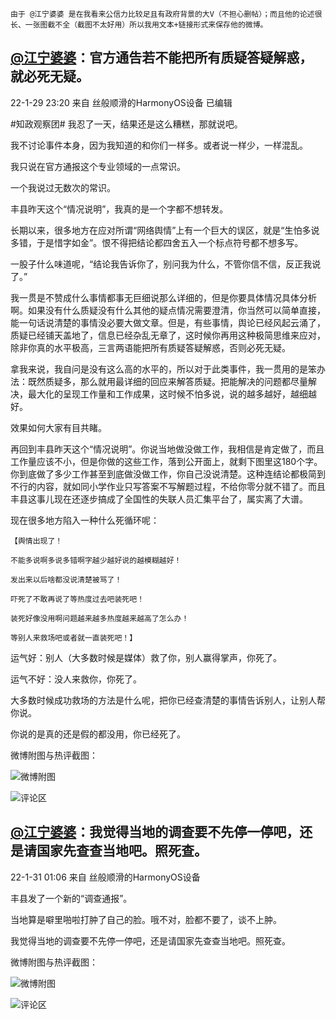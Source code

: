     由于 @江宁婆婆 是在我看来公信力比较足且有政府背景的大V（不担心删帖）；而且他的论述很长、一张图截不全（截图不太好用）所以我用文本+链接形式来保存他的微博。

<a href="https://weibo.com/2382356540/Ld3uxxpP4" target="_blank">@江宁婆婆</a>：官方通告若不能把所有质疑答疑解惑，就必死无疑。
---
22-1-29 23:20 来自 丝般顺滑的HarmonyOS设备 已编辑

#知政观察团# 我忍了一天，结果还是这么糟糕，那就说吧。

我不讨论事件本身，因为我知道的和你们一样多。或者说一样少，一样混乱。

我只说在官方通报这个专业领域的一点常识。

一个我说过无数次的常识。

丰县昨天这个“情况说明”，我真的是一个字都不想转发。

长期以来，很多地方在应对所谓“网络舆情”上有一个巨大的误区，就是“生怕多说多错，于是惜字如金”。恨不得把结论都四舍五入一个标点符号都不想多写。

一股子什么味道呢，“结论我告诉你了，别问我为什么，不管你信不信，反正我说了。”

我一贯是不赞成什么事情都事无巨细说那么详细的，但是你要具体情况具体分析啊。如果没有什么质疑没有什么其他的疑点情况需要澄清，你当然可以简单直接，能一句话说清楚的事情没必要大做文章。但是，有些事情，舆论已经风起云涌了，质疑已经铺天盖地了，信息已经杂乱无章了，这时候你再用这种极简思维来应对，除非你真的水平极高，三言两语能把所有质疑答疑解惑，否则必死无疑。

拿我来说，我自问是没有这么高的水平的，所以对于此类事件，我一贯用的是笨办法：既然质疑多，那么就用最详细的回应来解答质疑。把能解决的问题都尽量解决，最大化的呈现工作量和工作成果，这时候不怕多说，说的越多越好，越细越好。

效果如何大家有目共睹。

再回到丰县昨天这个“情况说明”。你说当地做没做工作，我相信是肯定做了，而且工作量应该不小，但是你做的这些工作，落到公开面上，就剩下图里这180个字。你到底做了多少工作甚至到底做没做工作，你自己没说清楚。这种连结论都极简到不行的内容，就如同小学作业只写答案不写解题过程，不给你零分就不错了。而且丰县这事儿现在还逐步搞成了全国性的失联人员汇集平台了，属实离了大谱。

现在很多地方陷入一种什么死循环呢：

    【舆情出现了！
    
    不能多说啊多说多错啊字越少越好说的越模糊越好！
    
    发出来以后啥都没说清楚被骂了！
    
    吓死了不敢再说了等热度过去吧装死吧！
    
    装死好像没用啊问题越来越多热度越来越高了怎么办！
    
    等别人来救场吧或者就一直装死吧！】

运气好：别人（大多数时候是媒体）救了你，别人赢得掌声，你死了。

运气不好：没人来救你，你死了。

大多数时候成功救场的方法是什么呢，把你已经查清楚的事情告诉别人，让别人帮你说。

你说的是真的还是假的都没用，你已经死了。

微博附图与热评截图：

![微博附图](https://github.com/Independent-X/Article_Backup/blob/master/%E5%A5%87%E6%80%AA%E7%9A%84%E7%A4%BE%E4%BC%9A%E7%8E%B0%E8%B1%A1/2022.01%20%E4%B8%B0%E5%8E%BF%E4%B8%80%E5%A5%B3%E5%AD%90%E8%A2%AB%E9%93%81%E9%93%BE%E6%8B%B4%E5%9C%A8%E5%AE%B6%E4%B8%AD%EF%BC%8C%E7%89%99%E9%BD%BF%E5%85%A8%E8%A2%AB%E5%BC%84%E6%8E%89%EF%BC%8C%E7%94%9F%E8%82%B2%E4%BA%868%E5%AD%A9/2022.01.28%20%E4%B8%B0%E5%8E%BF%E5%8F%91%E5%B8%83%E3%80%8A%E5%85%B3%E4%BA%8E%E7%BD%91%E6%B0%91%E5%8F%8D%E5%BA%94%E2%80%9C%E7%94%9F%E8%82%B2%E5%85%AB%E5%AD%A9%E5%A5%B3%E5%AD%90%E2%80%9D%E7%9A%84%E6%83%85%E5%86%B5%E8%AF%B4%E6%98%8E%E3%80%8B.jpg)

![评论区](https://github.com/Independent-X/Article_Backup/blob/master/%E5%A5%87%E6%80%AA%E7%9A%84%E7%A4%BE%E4%BC%9A%E7%8E%B0%E8%B1%A1/2022.01%20%E4%B8%B0%E5%8E%BF%E4%B8%80%E5%A5%B3%E5%AD%90%E8%A2%AB%E9%93%81%E9%93%BE%E6%8B%B4%E5%9C%A8%E5%AE%B6%E4%B8%AD%EF%BC%8C%E7%89%99%E9%BD%BF%E5%85%A8%E8%A2%AB%E5%BC%84%E6%8E%89%EF%BC%8C%E7%94%9F%E8%82%B2%E4%BA%868%E5%AD%A9/2022.01.29%20%E6%B1%9F%E5%AE%81%E5%A9%86%E5%A9%86%E5%BE%AE%E5%8D%9A%E7%83%AD%E8%AF%84%E6%88%AA%E5%9B%BE.png?raw=true)

<a href="https://weibo.com/2382356540/LddC2E23s" target="_blank">@江宁婆婆</a>：我觉得当地的调查要不先停一停吧，还是请国家先查查当地吧。照死查。
---
22-1-31 01:06 来自 丝般顺滑的HarmonyOS设备

丰县发了一个新的“调查通报”。

当地算是噼里啪啦打肿了自己的脸。哦不对，脸都不要了，谈不上肿。

我觉得当地的调查要不先停一停吧，还是请国家先查查当地吧。照死查。

微博附图与热评截图：

![微博附图](https://github.com/Independent-X/Article_Backup/blob/master/%E5%A5%87%E6%80%AA%E7%9A%84%E7%A4%BE%E4%BC%9A%E7%8E%B0%E8%B1%A1/2022.01%20%E4%B8%B0%E5%8E%BF%E4%B8%80%E5%A5%B3%E5%AD%90%E8%A2%AB%E9%93%81%E9%93%BE%E6%8B%B4%E5%9C%A8%E5%AE%B6%E4%B8%AD%EF%BC%8C%E7%89%99%E9%BD%BF%E5%85%A8%E8%A2%AB%E5%BC%84%E6%8E%89%EF%BC%8C%E7%94%9F%E8%82%B2%E4%BA%868%E5%AD%A9/2022.01.30%20%E4%B8%B0%E5%8E%BF%E5%8F%91%E5%B8%83%E3%80%8A%E5%85%B3%E4%BA%8E%E7%BD%91%E6%B0%91%E5%8F%8D%E5%BA%94%E2%80%9C%E7%94%9F%E8%82%B2%E5%85%AB%E5%AD%A9%E5%A5%B3%E5%AD%90%E2%80%9D%E6%83%85%E5%86%B5%E7%9A%84%E8%B0%83%E6%9F%A5%E9%80%9A%E6%8A%A5%E3%80%8B.jpg)

![评论区](https://github.com/Independent-X/Article_Backup/blob/master/%E5%A5%87%E6%80%AA%E7%9A%84%E7%A4%BE%E4%BC%9A%E7%8E%B0%E8%B1%A1/2022.01%20%E4%B8%B0%E5%8E%BF%E4%B8%80%E5%A5%B3%E5%AD%90%E8%A2%AB%E9%93%81%E9%93%BE%E6%8B%B4%E5%9C%A8%E5%AE%B6%E4%B8%AD%EF%BC%8C%E7%89%99%E9%BD%BF%E5%85%A8%E8%A2%AB%E5%BC%84%E6%8E%89%EF%BC%8C%E7%94%9F%E8%82%B2%E4%BA%868%E5%AD%A9/2022.01.31%20%E6%B1%9F%E5%AE%81%E5%A9%86%E5%A9%86%E5%BE%AE%E5%8D%9A%E7%83%AD%E8%AF%84%E6%88%AA%E5%9B%BE.png?raw=true)
